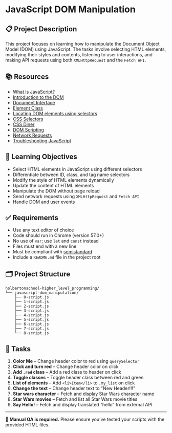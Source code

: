 # JavaScript DOM Manipulation

## 📋 Project Description

This project focuses on learning how to manipulate the Document Object Model (DOM) using JavaScript. The tasks involve selecting HTML elements, modifying their styles and contents, listening to user interactions, and making API requests using both `XMLHttpRequest` and the `Fetch API`.

## 📚 Resources

- [What is JavaScript?](https://developer.mozilla.org/en-US/docs/Web/JavaScript)
- [Introduction to the DOM](https://developer.mozilla.org/en-US/docs/Web/API/Document_Object_Model/Introduction)
- [Document Interface](https://developer.mozilla.org/en-US/docs/Web/API/Document)
- [Element Class](https://developer.mozilla.org/en-US/docs/Web/API/Element)
- [Locating DOM elements using selectors](https://developer.mozilla.org/en-US/docs/Web/API/Document/querySelector)
- [CSS Selectors](https://developer.mozilla.org/en-US/docs/Web/CSS/CSS_Selectors)
- [CSS Diner](https://flukeout.github.io/)
- [DOM Scripting](https://domscripting.com/)
- [Network Requests](https://developer.mozilla.org/en-US/docs/Web/API/Fetch_API)
- [Troubleshooting JavaScript](https://developer.mozilla.org/en-US/docs/Learn/JavaScript/First_steps/What_went_wrong)

## 🎯 Learning Objectives

- Select HTML elements in JavaScript using different selectors
- Differentiate between ID, class, and tag name selectors
- Modify the style of HTML elements dynamically
- Update the content of HTML elements
- Manipulate the DOM without page reload
- Send network requests using `XMLHttpRequest` and `Fetch API`
- Handle DOM and user events

## ✅ Requirements

- Use any text editor of choice
- Code should run in Chrome (version 57.0+)
- No use of `var`; use `let` and `const` instead
- Files must end with a new line
- Must be compliant with [semistandard](https://github.com/standard/semistandard)
- Include a `README.md` file in the project root

## 🗂 Project Structure

```
holbertonschool-higher_level_programming/
└── javascript-dom_manipulation/
    ├── 0-script.js
    ├── 1-script.js
    ├── 2-script.js
    ├── 3-script.js
    ├── 4-script.js
    ├── 5-script.js
    ├── 6-script.js
    ├── 7-script.js
    └── 8-script.js
```

## 📌 Tasks

1. **Color Me** – Change header color to red using `querySelector`
2. **Click and turn red** – Change header color on click
3. **Add `.red` class** – Add a red class to header on click
4. **Toggle classes** – Toggle header class between red and green
5. **List of elements** – Add `<li>Item</li>` to `.my_list` on click
6. **Change the text** – Change header text to "New Header!!!"
7. **Star wars character** – Fetch and display Star Wars character name
8. **Star Wars movies** – Fetch and list all Star Wars movie titles
9. **Say Hello!** – Fetch and display translated “hello” from external API

---

🧪 **Manual QA is required.** Please ensure you’ve tested your scripts with the provided HTML files.
